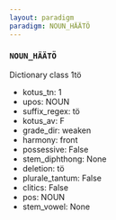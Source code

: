 ```yaml
---
layout: paradigm
paradigm: NOUN_HÄÄTÖ
---
```

### ` NOUN_HÄÄTÖ `

Dictionary class 1tö
* kotus_tn: 1
* upos: NOUN
* suffix_regex: tö
* kotus_av: F
* grade_dir: weaken
* harmony: front
* possessive: False
* stem_diphthong: None
* deletion: tö
* plurale_tantum: False
* clitics: False
* pos: NOUN
* stem_vowel: None
